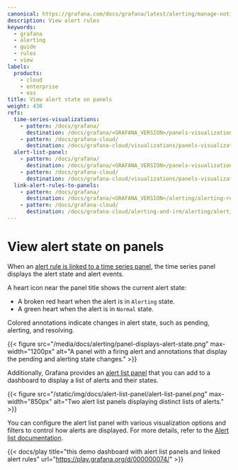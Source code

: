 ```yaml
---
canonical: https://grafana.com/docs/grafana/latest/alerting/manage-notifications/view-alert-state-on-panels/
description: View alert rules
keywords:
  - grafana
  - alerting
  - guide
  - rules
  - view
labels:
  products:
    - cloud
    - enterprise
    - oss
title: View alert state on panels
weight: 430
refs:
  time-series-visualizations:
    - pattern: /docs/grafana/
      destination: /docs/grafana/<GRAFANA_VERSION>/panels-visualizations/visualizations/time-series/
    - pattern: /docs/grafana-cloud/
      destination: /docs/grafana-cloud/visualizations/panels-visualizations/visualizations/time-series/
  alert-list-panel:
    - pattern: /docs/grafana/
      destination: /docs/grafana/<GRAFANA_VERSION>/panels-visualizations/visualizations/alert-list/
    - pattern: /docs/grafana-cloud/
      destination: /docs/grafana-cloud/visualizations/panels-visualizations/visualizations/alert-list/
  link-alert-rules-to-panels:
    - pattern: /docs/grafana/
      destination: /docs/grafana/<GRAFANA_VERSION>/alerting/alerting-rules/link-alert-rules-to-panels/
    - pattern: /docs/grafana-cloud/
      destination: /docs/grafana-cloud/alerting-and-irm/alerting/alerting-rules/link-alert-rules-to-panels/
---
```


# View alert state on panels

When an [alert rule is linked to a time series panel](ref:link-alert-rules-to-panels), the time series panel displays the alert state and alert events.

A heart icon near the panel title shows the current alert state:

- A broken red heart when the alert is in `Alerting` state.
- A green heart when the alert is in `Normal` state.

Colored annotations indicate changes in alert state, such as pending, alerting, and resolving.

{{< figure src="/media/docs/alerting/panel-displays-alert-state.png" max-width="1200px" alt="A panel with a firing alert and annotations that display the pending and alerting state changes." >}}

Additionally, Grafana provides an [alert list panel](ref:alert-list-panel) that you can add to a dashboard to display a list of alerts and their states.

{{< figure src="/static/img/docs/alert-list-panel/alert-list-panel.png" max-width="850px" alt="Two alert list panels displaying distinct lists of alerts." >}}

You can configure the alert list panel with various visualization options and filters to control how alerts are displayed. For more details, refer to the [Alert list documentation](ref:alert-list-panel).

{{< docs/play title="this demo dashboard with alert list panels and linked alert rules" url="https://play.grafana.org/d/000000074/" >}}
